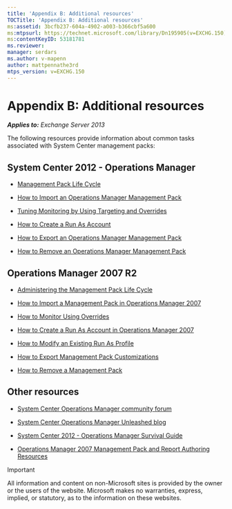 ```yaml
---
title: 'Appendix B: Additional resources'
TOCTitle: 'Appendix B: Additional resources'
ms:assetid: 3bcfb237-604a-4902-a003-b366cbf5a600
ms:mtpsurl: https://technet.microsoft.com/library/Dn195905(v=EXCHG.150)
ms:contentKeyID: 53181781
ms.reviewer: 
manager: serdars
ms.author: v-mapenn
author: mattpennathe3rd
mtps_version: v=EXCHG.150
---
```


# Appendix B: Additional resources

_**Applies to:** Exchange Server 2013_

The following resources provide information about common tasks associated with System Center management packs:

## System Center 2012 - Operations Manager

- [Management Pack Life Cycle](https://go.microsoft.com/fwlink/p/?linkid=232986)

- [How to Import an Operations Manager Management Pack](https://go.microsoft.com/fwlink/p/?linkid=219431)

- [Tuning Monitoring by Using Targeting and Overrides](https://go.microsoft.com/fwlink/p/?linkid=217065)

- [How to Create a Run As Account](https://go.microsoft.com/fwlink/p/?linkid=232988)

- [How to Export an Operations Manager Management Pack](https://go.microsoft.com/fwlink/p/?linkid=232990)

- [How to Remove an Operations Manager Management Pack](https://go.microsoft.com/fwlink/p/?linkid=232991)

## Operations Manager 2007 R2

- [Administering the Management Pack Life Cycle](https://go.microsoft.com/fwlink/?linkid=211463)

- [How to Import a Management Pack in Operations Manager 2007](https://go.microsoft.com/fwlink/?linkid=142351)

- [How to Monitor Using Overrides](https://go.microsoft.com/fwlink/?linkid=117777)

- [How to Create a Run As Account in Operations Manager 2007](https://go.microsoft.com/fwlink/?linkid=165410)

- [How to Modify an Existing Run As Profile](https://go.microsoft.com/fwlink/?linkid=165412)

- [How to Export Management Pack Customizations](https://go.microsoft.com/fwlink/?linkid=209940)

- [How to Remove a Management Pack](https://go.microsoft.com/fwlink/?linkid=209941)

## Other resources

- [System Center Operations Manager community forum](https://go.microsoft.com/fwlink/?linkid=179635)

- [System Center Operations Manager Unleashed blog](https://go.microsoft.com/fwlink/?linkid=246391)

- [System Center 2012 - Operations Manager Survival Guide](https://go.microsoft.com/fwlink/?linkid=246383)

- [Operations Manager 2007 Management Pack and Report Authoring Resources](https://go.microsoft.com/fwlink/?linkid=246388)

> [!IMPORTANT]
> All information and content on non-Microsoft sites is provided by the owner or the users of the website. Microsoft makes no warranties, express, implied, or statutory, as to the information on these websites.

